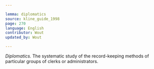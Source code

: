 ```yaml
---

lemma: diplomatics
source: kline_guide_1998
page: 270
language: English
contributor: Wout
updated_by: Wout

---
```


_Diplomatics._ The systematic study of the record-keeping methods of particular groups of clerks or administrators.
